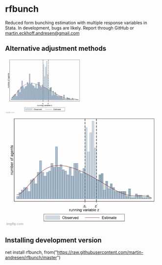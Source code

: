 # rfbunch
Reduced form bunching estimation with multiple response variables in Stata. In development, bugs are likely. Report through GitHub or martin.eckhoff.andresen@gmail.com

## Alternative adjustment methods
<img src="chetty.gif" width="250" /> ![](oss.gif)

## Installing development version
net install rfbunch, from("https://raw.githubusercontent.com/martin-andresen/rfbunch/master")

